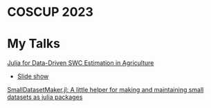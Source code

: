 # COSCUP 2023
# My Talks
[Julia for Data-Driven SWC Estimation in Agriculture](https://pretalx.coscup.org/coscup-2023/talk/WMYFZE/)
- [Slide show](https://okatsn.github.io/COSCUP_2023_Slides/about_twaiswcf/julia-data-driven-swc-estimation.html)

[SmallDatasetMaker.jl: A little helper for making and maintaining small datasets as julia packages](https://pretalx.coscup.org/coscup-2023/talk/ED3VPX/)
